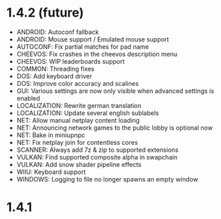 # 1.4.2 (future)
- ANDROID: Autoconf fallback
- ANDROID: Mouse support / Emulated mouse support
- AUTOCONF: Fix partial matches for pad name
- CHEEVOS: Fix crashes in the cheevos description menu
- CHEEVOS: WIP leaderboards support 
- COMMON: Threading fixes 
- DOS: Add keyboard driver
- DOS: Improve color accuracy and scalines
- GUI: Various settings are now only visible when advanced settings is enabled
- LOCALIZATION: Rewrite german translation 
- LOCALIZATION: Update several english sublabels 
- NET: Allow manual netplay content loading 
- NET: Announcing network games to the public lobby is optional now 
- NET: Bake in miniupnpc
- NET: Fix netplay join for contentless cores 
- SCANNER: Always add 7z & zip to supported extensions
- VULKAN: Find supported composite alpha in swapchain
- VULKAN: Add snow shader pipeline effects
- WIIU: Keyboard support 
- WINDOWS: Logging to file no longer spawns an empty window

# 1.4.1
